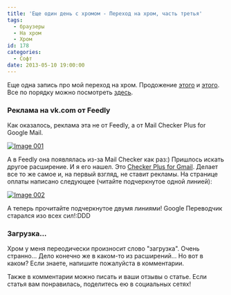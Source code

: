 ```yaml
---
title: 'Еще один день с хромом - Переход на хром, часть третья'
tags:
  - браузеры
  - На хром
  - Хром
id: 178
categories:
  - Софт
date: 2013-05-10 19:00:00
---
```


Еще одна запись про мой переход на хром. Продожение [этого](http://atnartur.ru/dopilivaem-hrom-perehod-na-hrom-tchasty-pervaya/ "Допиливаем хром — Переход на хром, часть первая") и [этого](http://atnartur.ru/perve-vpetchatleniya-perehod-na-hrom-tchasty-vtoraya/ "Первые впечатления — Переход на хром, часть вторая"). Все по порядку можно посмотреть [здесь](http://atnartur.ru/tag/na-hrom/ "На хром (метка)"). <!--more-->

### Реклама на vk.com от Feedly

Как оказалось, реклама эта не от Feedly, а от Mail Checker Plus for Google Mail.

[![Image 001](http://atnartur.ru/wp-content/uploads/2013/05/Image-0012-300x56.png)](http://atnartur.ru/wp-content/uploads/2013/05/Image-0012.png)

А в Feedly она появлялась из-за Mail Checker как раз:)  Пришлось искать другое расширение. И я его нашел. Это [Checker Plus for Gmail](https://chrome.google.com/webstore/detail/checker-plus-for-gmail/oeopbcgkkoapgobdbedcemjljbihmemj). Делает все то же самое и, на первый взгляд, не ставит рекламы. На странице оплаты написано следующее (читайте подчеркнутое одной линией):

[![Image 002](http://atnartur.ru/wp-content/uploads/2013/05/Image-0022-300x130.png)](http://atnartur.ru/wp-content/uploads/2013/05/Image-0022.png)

А теперь прочитайте подчеркнутое двумя линиями! Google Переводчик старался изо всех сил!:DDD

### Загрузка...

Хром у меня переодически произносит слово "загрузка". Очень странно... Дело конечно же в каком-то из расширений... Но вот в каком? Если знаете, напишите пожалуйста в комментарии.

Также в комментарии можно писать и ваши отзывы о статье. Если статья вам понравилась, поделитесь ею в социальных сетях!